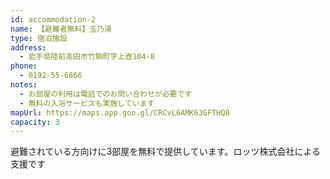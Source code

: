 ```yaml
---
id: accommodation-2
name: 【避難者無料】玉乃湯
type: 宿泊施設
address:
  - 岩手県陸前高田市竹駒町字上壺104-8
phone:
  - 0192-55-6866
notes:
  - お部屋の利用は電話でのお問い合わせが必要です
  - 無料の入浴サービスも実施しています
mapUrl: https://maps.app.goo.gl/CRCvL6AMK63GFTHQ8
capacity: 3
---
```


避難されている方向けに3部屋を無料で提供しています。ロッツ株式会社による支援です
